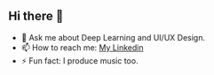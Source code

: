 ## Hi there 👋

- 💬 Ask me about Deep Learning and UI/UX Design.
- 📫 How to reach me: [My Linkedin](https://www.linkedin.com/in/lau-sian-en-terence/)
- ⚡ Fun fact: I produce music too.
